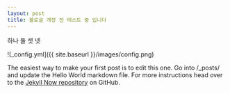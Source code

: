 ```yaml
---
layout: post
title: 블로글 개장 전 테스트 중 입니다
---
```


하나 둘 셋 넷

![_config.yml]({{ site.baseurl }}/images/config.png)

The easiest way to make your first post is to edit this one. Go into /_posts/ and update the Hello World markdown file. For more instructions head over to the [Jekyll Now repository](https://github.com/barryclark/jekyll-now) on GitHub.
